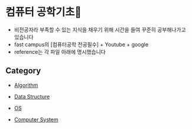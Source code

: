# 컴퓨터 공학기초&#127752;


- 비전공자라 부족할 수 있는 지식을 채우기 위해 시간을 들여 꾸준히 공부해나가고 있습니다
- fast campus의 [컴퓨터공학 전공필수] + Youtube + google
- reference는 각 파일 아래에 명시했습니다


## Category
- [Algorithm](https://github.com/yooooonk/TIL/tree/master/Computer%20Science/Algorithm)
- [Data Structure](https://github.com/yooooonk/TIL/tree/master/Computer%20Science/DataStructure)
- [OS](https://github.com/yooooonk/TIL/tree/master/Computer%20Science/OS)

- [Computer System](https://github.com/yooooonk/TIL/tree/master/Computer%20Science/ComputerSystem)

